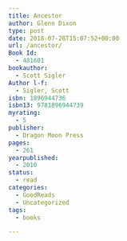 ```yaml
---
title: Ancestor
author: Glenn Dixon
type: post
date: 2018-07-28T15:07:52+00:00
url: /ancestor/
Book Id:
  - 481601
bookauthor:
  - Scott Sigler
Author l-f:
  - Sigler, Scott
isbn: 1896944736
isbn13: 9781896944739
myrating:
  - 5
publisher:
  - Dragon Moon Press
pages:
  - 261
yearpublished:
  - 2010
status:
  - read
categories:
  - GoodReads
  - Uncategorized
tags:
  - books

---
```

